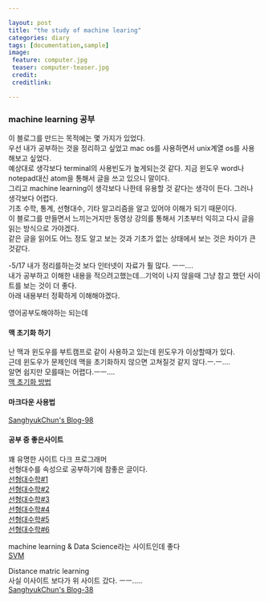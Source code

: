 ```yaml
---

layout: post
title: "the study of machine learing"
categories: diary
tags: [documentation,sample]
image:
 feature: computer.jpg
 teaser: computer-teaser.jpg
 credit:
 creditlink:

---
```


### machine learning 공부

이 블로그를 만드는 목적에는 몇 가지가 있었다.<br>
우선 내가 공부하는 것을 정리하고 싶었고 mac os를 사용하면서 unix계열 os를 사용해보고 싶었다.<br>
예상대로 생각보다 terminal의 사용빈도가 높게되는것 같다. 지금 윈도우 word나 notepad대신 atom을 통해서 글을 쓰고 있으니 말이다.<br>
그리고 machine learning이 생각보다 나한테 유용할 것 같다는 생각이 든다. 그러나 생각보다 어렵다.<br>
기초 수학, 통계, 선형대수, 기타 알고리즘을 알고 있어야 이해가 되기 때문이다.<br>
이 블로그를 만들면서 느끼는거지만 동영상 강의를 통해서 기초부터 익히고 다시 글을 읽는 방식으로 가야겠다.<br>
같은 글을 읽어도 어느 정도 알고 보는 것과 기초가 없는 상태에서 보는 것은 차이가 큰 것같다.<br>

-5/17
내가 정리를하는것 보다 인터넷이 자료가 훨 많다. ㅡㅡ....<br>
내가 공부하고 이해한 내용을 적으려고했는데...기억이 나지 않을때 그냥 참고 했던 사이트를 보는 것이 더 좋다.<br>
아래 내용부터 정확하게 이해해야겠다.

영어공부도해야하는 되는데<br>

#### 맥 초기화 하기
난 맥과 윈도우를 부트캠프로 같이 사용하고 있는데 윈도우가 이상할때가 있다.<br>
근데 윈도우가 문제인데 맥을 초기화하지 않으면 고쳐질것 같지 않다.ㅡ.ㅡ....<br>
알면 쉽지만 모를때는 어렵다.ㅡㅡ....<br>
[맥 초기화 방법](http://windwaker.net/1908)<br>

#### 마크다운 사용법
[SanghyukChun's Blog-98](http://sanghyukchun.github.io/98/)

#### 공부 중 좋은사이트
꽤 유명한 사이트 다크 프로그래머<br>
선형대수를 속성으로 공부하기에 참좋은 글이다.<br>
[선형대수학#1](http://darkpgmr.tistory.com/103)<br>
[선형대수학#2](http://darkpgmr.tistory.com/104)<br>
[선형대수학#3](http://darkpgmr.tistory.com/105)<br>
[선형대수학#4](http://darkpgmr.tistory.com/106)<br>
[선형대수학#5](http://darkpgmr.tistory.com/108)<br>
[선형대수학#6](http://darkpgmr.tistory.com/110)<br>

machine learning & Data Science라는 사이트인데 좋다<br>
[SVM](http://gentlej90.tistory.com/category/ML%20%26%20DM/SVM)<br>

Distance matric learning<br>
사실 이사이트 보다가 위 사이트 갔다. ㅡㅡ.....<br>
[SanghyukChun's Blog-38](http://sanghyukchun.github.io/37/)
